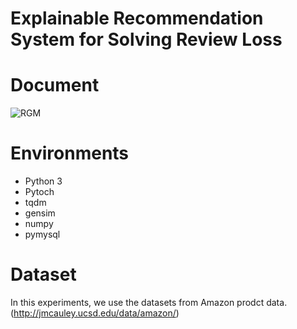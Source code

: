 # Explainable Recommendation System for Solving Review Loss

# Document

![RGM](https://i.imgur.com/n0zCEbE.png)

# Environments

-   Python 3
-   Pytoch
-   tqdm
-   gensim
-   numpy
-   pymysql

# Dataset

In this experiments, we use the datasets from Amazon prodct data.
(http://jmcauley.ucsd.edu/data/amazon/)
